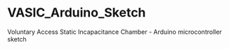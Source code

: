 ﻿# VASIC_Arduino_Sketch
Voluntary Access Static Incapacitance Chamber - Arduino microcontroller sketch
